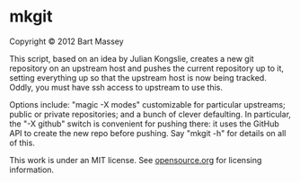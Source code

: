 # mkgit
Copyright &copy; 2012 Bart Massey

This script, based on an idea by Julian Kongslie, creates a
new git repository on an upstream host and pushes the
current repository up to it, setting everything up so that
the upstream host is now being tracked. Oddly, you must have
ssh access to upstream to use this.

Options include: "magic -X modes" customizable for
particular upstreams; public or private repositories; and a
bunch of clever defaulting. In particular, the "-X github"
switch is convenient for pushing there: it uses the GitHub
API to create the new repo before pushing. Say "mkgit -h"
for details on all of this.

This work is under an MIT license. See
[opensource.org](http://opensource.org/licenses/mit-license.php)
for licensing information.
